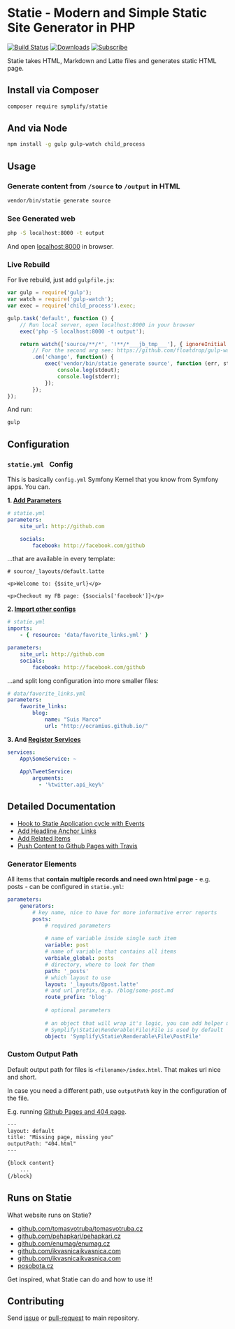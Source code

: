 # Statie - Modern and Simple Static Site Generator in PHP

[![Build Status](https://img.shields.io/travis/Symplify/Statie/master.svg?style=flat-square)](https://travis-ci.org/Symplify/Statie)
[![Downloads](https://img.shields.io/packagist/dt/symplify/statie.svg?style=flat-square)](htptps://packagist.org/packages/symplify/statie)
[![Subscribe](https://img.shields.io/badge/subscribe-to--releases-green.svg?style=flat-square)](https://libraries.io/packagist/symplify%2Fstatie)

Statie takes HTML, Markdown and Latte files and generates static HTML page.


## Install via Composer

```bash
composer require symplify/statie
```

## And via Node

```bash
npm install -g gulp gulp-watch child_process
```

## Usage

### Generate content from `/source` to `/output` in HTML

```bash
vendor/bin/statie generate source
```

### See Generated web

```bash
php -S localhost:8000 -t output
```

And open [localhost:8000](http://localhost:8000) in browser.

### Live Rebuild

For live rebuild, just add `gulpfile.js`:

```javascript
var gulp = require('gulp');
var watch = require('gulp-watch');
var exec = require('child_process').exec;

gulp.task('default', function () {
    // Run local server, open localhost:8000 in your browser
    exec('php -S localhost:8000 -t output');

    return watch(['source/**/*', '!**/*___jb_tmp___'], { ignoreInitial: false })
        // For the second arg see: https://github.com/floatdrop/gulp-watch/issues/242#issuecomment-230209702
        .on('change', function() {
            exec('vendor/bin/statie generate source', function (err, stdout, stderr) {
                console.log(stdout);
                console.log(stderr);
            });
        });
});
```

And run:

```bash
gulp
```


## Configuration

### `statie.yml ` Config

This is basically `config.yml` Symfony Kernel that you know from Symfony apps. You can.

**1. [Add Parameters](https://symfony.com/doc/current/service_container/parameters.html)**

```yaml
# statie.yml
parameters:
    site_url: http://github.com

    socials:
        facebook: http://facebook.com/github
```

...that are available in every template:

```twig
# source/_layouts/default.latte

<p>Welcome to: {$site_url}</p>

<p>Checkout my FB page: {$socials['facebook']}</p>
```

**2. [Import other configs](http://symfony.com/doc/current/service_container/import.html)**

```yaml
# statie.yml
imports:
    - { resource: 'data/favorite_links.yml' }

parameters:
    site_url: http://github.com
    socials:
        facebook: http://facebook.com/github
```

...and split long configuration into more smaller files:

```yaml
# data/favorite_links.yml
parameters:
    favorite_links:
        blog:
            name: "Suis Marco"
            url: "http://ocramius.github.io/"
```

**3. And [Register Services](https://symfony.com/doc/current/service_container.html)**

```yaml
services:
    App\SomeService: ~
   
    App\TweetService:
        arguments:
          - '%twitter.api_key%'
```


## Detailed Documentation

- [Hook to Statie Application cycle with Events](/docs/HookToStatie.md)
- [Add Headline Anchor Links](/docs/HeadlineAnchors.md)
- [Add Related Items](/docs/RelatedItems.md)
- [Push Content to Github Pages with Travis](/docs/PushContentToGithubPagesWithTravis.md)


### Generator Elements

All items that **contain multiple records and need own html page** - e.g. posts - can be configured in `statie.yml`:  

```yml
parameters:
    generators:
        # key name, nice to have for more informative error reports
        posts:
            # required parameters
         
            # name of variable inside single such item
            variable: post
            # name of variable that contains all items
            varbiale_global: posts
            # directory, where to look for them
            path: '_posts' 
            # which layout to use
            layout: '_layouts/@post.latte' 
            # and url prefix, e.g. /blog/some-post.md
            route_prefix: 'blog'
             
            # optional parameters
             
            # an object that will wrap it's logic, you can add helper methods into it and use it in templates
            # Symplify\Statie\Renderable\File\File is used by default
            object: 'Symplify\Statie\Renderable\File\PostFile' 
```



### Custom Output Path

Default output path for files is `<filename>/index.html`. That makes url nice and short.

In case you need a different path, use `outputPath` key in the configuration of the file.

E.g. running [Github Pages and 404 page](https://help.github.com/articles/creating-a-custom-404-page-for-your-github-pages-site/).

```html
---
layout: default
title: "Missing page, missing you"
outputPath: "404.html"
---

{block content}
    ...
{/block}
```


## Runs on Statie

What website runs on Statie?

- [github.com/tomasvotruba/tomasvotruba.cz](https://github.com/tomasvotruba/tomasvotruba.cz)
- [github.com/pehapkari/pehapkari.cz](https://github.com/pehapkari/pehapkari.cz)
- [github.com/enumag/enumag.cz](https://github.com/pehapkarienumag.cz)
- [github.com/ikvasnicaikvasnica.com](https://github.com/ikvasnica/ikvasnica.com)
- [github.com/ikvasnicaikvasnica.com](https://github.com/ikvasnica/ikvasnica.com)
- [posobota.cz](https://www.posobota.cz/)

Get inspired, what Statie can do and how to use it!


## Contributing

Send [issue](https://github.com/Symplify/Symplify/issues) or [pull-request](https://github.com/Symplify/Symplify/pulls) to main repository.
